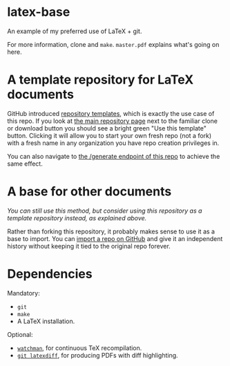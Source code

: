 # latex-base
An example of my preferred use of LaTeX + git.

For more information, clone and `make`.  `master.pdf` explains what's going on here.

# A template repository for LaTeX documents

GitHub introduced [repository templates](https://github.blog/2019-06-06-generate-new-repositories-with-repository-templates/), which is exactly the use case of this repo.  If you look at [the main repository page](https://github.com/evanberkowitz/latex-base) next to the familiar clone or download button you should see a bright green "Use this template" button.  Clicking it will allow you to start your own fresh repo (not a fork) with a fresh name in any organization you have repo creation privileges in.

You can also navigate to [the /generate endpoint of this repo](https://github.com/evanberkowitz/latex-base/generate) to achieve the same effect.

# A base for other documents

*You can still use this method, but consider using this repository as a template repository instead, as explained above.*

Rather than forking this repository, it probably makes sense to use it as a base to import.  You can [import a repo on GitHub](https://github.com/new/import) and give it an independent history without keeping it tied to the original repo forever.

# Dependencies

Mandatory:

 - `git`
 - `make`
 - A LaTeX installation.

Optional:

 - [`watchman`](https://github.com/facebook/watchman/), for continuous TeX recompilation.
 - [`git latexdiff`](https://gitlab.com/git-latexdiff/git-latexdiff), for producing PDFs with diff highlighting.
